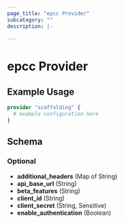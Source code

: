 ```yaml
---
page_title: "epcc Provider"
subcategory: ""
description: |-
  
---
```


# epcc Provider



## Example Usage

```terraform
provider "scaffolding" {
  # example configuration here
}
```

## Schema

### Optional

- **additional_headers** (Map of String)
- **api_base_url** (String)
- **beta_features** (String)
- **client_id** (String)
- **client_secret** (String, Sensitive)
- **enable_authentication** (Boolean)
